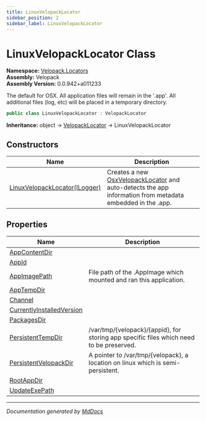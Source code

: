 ```yaml
---
title: LinuxVelopackLocator
sidebar_position: 2
sidebar_label: LinuxVelopackLocator
---
```

<!--  
  <auto-generated>   
    The contents of this file were generated by a tool.  
    Changes to this file may be list if the file is regenerated  
  </auto-generated>   
-->

# LinuxVelopackLocator Class

**Namespace:** [Velopack.Locators](../index.md)  
**Assembly:** Velopack  
**Assembly Version:** 0.0.942+a011233

The default for OSX. All application files will remain in the '.app'. All additional files (log, etc) will be placed in a temporary directory.

```csharp
public class LinuxVelopackLocator : VelopackLocator
```

**Inheritance:** object → [VelopackLocator](../VelopackLocator/index.md) → LinuxVelopackLocator

## Constructors

| Name                                                   | Description                                                                                                                                  |
| ------------------------------------------------------ | -------------------------------------------------------------------------------------------------------------------------------------------- |
| [LinuxVelopackLocator(ILogger)](constructors/index.md) | Creates a new [OsxVelopackLocator](../OsxVelopackLocator/index.md) and auto\-detects the app information from metadata embedded in the .app. |

## Properties

| Name                                                                 | Description                                                                                   |
| -------------------------------------------------------------------- | --------------------------------------------------------------------------------------------- |
| [AppContentDir](properties/AppContentDir.md)                         |                                                                                               |
| [AppId](properties/AppId.md)                                         |                                                                                               |
| [AppImagePath](properties/AppImagePath.md)                           |  File path of the .AppImage which mounted and ran this application.                           |
| [AppTempDir](properties/AppTempDir.md)                               |                                                                                               |
| [Channel](properties/Channel.md)                                     |                                                                                               |
| [CurrentlyInstalledVersion](properties/CurrentlyInstalledVersion.md) |                                                                                               |
| [PackagesDir](properties/PackagesDir.md)                             |                                                                                               |
| [PersistentTempDir](properties/PersistentTempDir.md)                 |  \/var\/tmp\/{velopack}\/{appid}, for storing app specific files which need to be preserved.  |
| [PersistentVelopackDir](properties/PersistentVelopackDir.md)         |  A pointer to \/var\/tmp\/{velopack}, a location on linux which is semi\-persistent.          |
| [RootAppDir](properties/RootAppDir.md)                               |                                                                                               |
| [UpdateExePath](properties/UpdateExePath.md)                         |                                                                                               |

___

*Documentation generated by [MdDocs](https://github.com/ap0llo/mddocs)*
